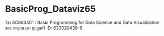 # BasicProg_Dataviz65
วิชา SC663401 : Basic Programming for Data Science and Data Visualization ของ กาญจนสุดา ผุยมูลตรี 
ID: 633020438-6
